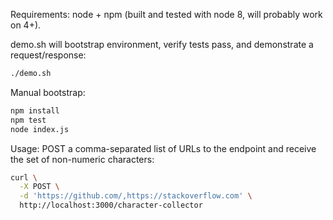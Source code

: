 
Requirements: node + npm (built and tested with node 8, will probably work on 4+).

demo.sh will bootstrap environment, verify tests pass, and demonstrate a request/response:

```sh
./demo.sh
```

Manual bootstrap:

```sh
npm install
npm test
node index.js
```

Usage: POST a comma-separated list of URLs to the endpoint and receive the set of non-numeric characters:

```sh
curl \
  -X POST \
  -d 'https://github.com/,https://stackoverflow.com' \
  http://localhost:3000/character-collector
```

